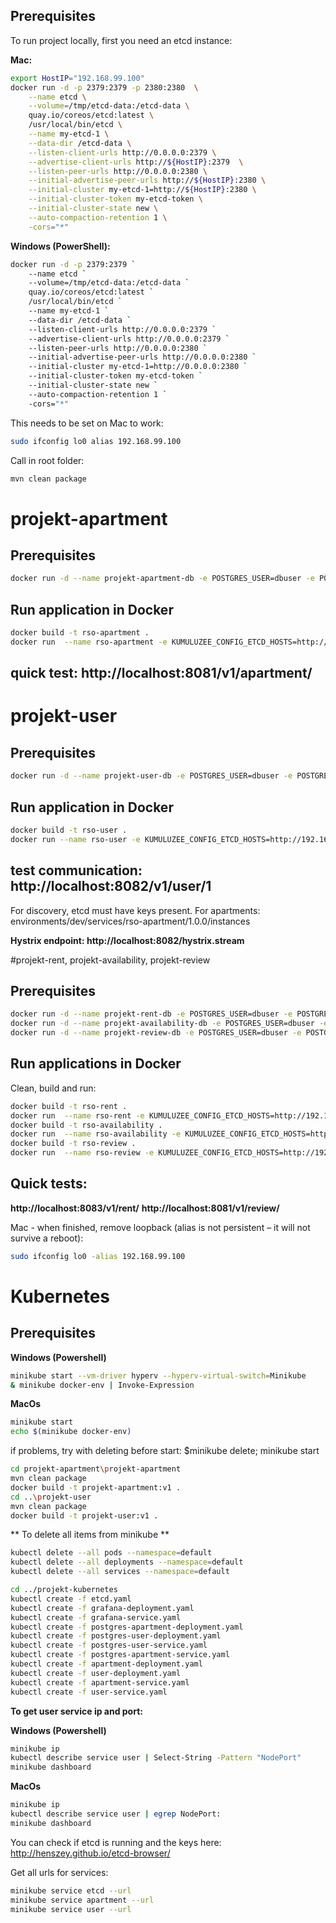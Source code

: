 ## Prerequisites
To run project locally, first you need an etcd instance: 

**Mac:**
```bash
export HostIP="192.168.99.100"
docker run -d -p 2379:2379 -p 2380:2380  \
    --name etcd \
    --volume=/tmp/etcd-data:/etcd-data \
    quay.io/coreos/etcd:latest \
    /usr/local/bin/etcd \
    --name my-etcd-1 \
    --data-dir /etcd-data \
    --listen-client-urls http://0.0.0.0:2379 \
    --advertise-client-urls http://${HostIP}:2379  \
    --listen-peer-urls http://0.0.0.0:2380 \
    --initial-advertise-peer-urls http://${HostIP}:2380 \
    --initial-cluster my-etcd-1=http://${HostIP}:2380 \
    --initial-cluster-token my-etcd-token \
    --initial-cluster-state new \
    --auto-compaction-retention 1 \
    -cors="*"
```

**Windows (PowerShell):**
```bash
docker run -d -p 2379:2379 `
    --name etcd `
    --volume=/tmp/etcd-data:/etcd-data `
    quay.io/coreos/etcd:latest `
    /usr/local/bin/etcd `
    --name my-etcd-1 `
    --data-dir /etcd-data `
    --listen-client-urls http://0.0.0.0:2379 `
    --advertise-client-urls http://0.0.0.0:2379 `
    --listen-peer-urls http://0.0.0.0:2380 `
    --initial-advertise-peer-urls http://0.0.0.0:2380 `
    --initial-cluster my-etcd-1=http://0.0.0.0:2380 `
    --initial-cluster-token my-etcd-token `
    --initial-cluster-state new `
    --auto-compaction-retention 1 `
    -cors="*"
```

This needs to be set on Mac to work:
```bash
sudo ifconfig lo0 alias 192.168.99.100
```


Call in root folder:
```bash
mvn clean package
```

# projekt-apartment
## Prerequisites

```bash
docker run -d --name projekt-apartment-db -e POSTGRES_USER=dbuser -e POSTGRES_PASSWORD=postgres -e POSTGRES_DB=apartment -p 32768:5432 postgres:latest
```

## Run application in Docker

```bash
docker build -t rso-apartment .
docker run  --name rso-apartment -e KUMULUZEE_CONFIG_ETCD_HOSTS=http://192.168.99.100:2379 -p 8081:8081 rso-apartment
```

## quick test: http://localhost:8081/v1/apartment/

# projekt-user
## Prerequisites

```bash
docker run -d --name projekt-user-db -e POSTGRES_USER=dbuser -e POSTGRES_PASSWORD=postgres -e POSTGRES_DB=users -p 32769:5432 postgres:latest
```

## Run application in Docker

```bash
docker build -t rso-user .
docker run --name rso-user -e KUMULUZEE_CONFIG_ETCD_HOSTS=http://192.168.99.100:2379 -p 8082:8082 rso-user
```
## test communication: http://localhost:8082/v1/user/1

For discovery, etcd must have keys present. For apartments: environments/dev/services/rso-apartment/1.0.0/instances

**Hystrix endpoint: http://localhost:8082/hystrix.stream**


#projekt-rent, projekt-availability, projekt-review
## Prerequisites

```bash
docker run -d --name projekt-rent-db -e POSTGRES_USER=dbuser -e POSTGRES_PASSWORD=postgres -e POSTGRES_DB=rents -p 32770:5432 postgres:latest
docker run -d --name projekt-availability-db -e POSTGRES_USER=dbuser -e POSTGRES_PASSWORD=postgres -e POSTGRES_DB=availability -p 32771:5432 postgres:latest
docker run -d --name projekt-review-db -e POSTGRES_USER=dbuser -e POSTGRES_PASSWORD=postgres -e POSTGRES_DB=reviews -p 32772:5432 postgres:latest
```

## Run applications in Docker

Clean, build and run:

```bash
docker build -t rso-rent .
docker run  --name rso-rent -e KUMULUZEE_CONFIG_ETCD_HOSTS=http://192.168.99.100:2379 -p 8083:8083 rso-rent
docker build -t rso-availability .
docker run  --name rso-availability -e KUMULUZEE_CONFIG_ETCD_HOSTS=http://192.168.99.100:2379 -p 8084:8084 rso-availability
docker build -t rso-review .
docker run  --name rso-review -e KUMULUZEE_CONFIG_ETCD_HOSTS=http://192.168.99.100:2379 -p 8085:8085 rso-review
```

## Quick tests: 

**http://localhost:8083/v1/rent/**
**http://localhost:8081/v1/review/**

Mac - when finished, remove loopback (alias is not persistent – it will not survive a reboot):
```bash
sudo ifconfig lo0 -alias 192.168.99.100
```


# Kubernetes
## Prerequisites
**Windows (Powershell)**
```bash
minikube start --vm-driver hyperv --hyperv-virtual-switch=Minikube
& minikube docker-env | Invoke-Expression
```
**MacOs**
```bash
minikube start
echo $(minikube docker-env)
```
if problems, try with deleting before start: $minikube delete; minikube start

```bash
cd projekt-apartment\projekt-apartment 
mvn clean package
docker build -t projekt-apartment:v1 .
cd ..\projekt-user
mvn clean package
docker build -t projekt-user:v1 .
```

** To delete all items from minikube **
```bash
kubectl delete --all pods --namespace=default
kubectl delete --all deployments --namespace=default
kubectl delete --all services --namespace=default
```

```bash
cd ../projekt-kubernetes
kubectl create -f etcd.yaml
kubectl create -f grafana-deployment.yaml
kubectl create -f grafana-service.yaml
kubectl create -f postgres-apartment-deployment.yaml
kubectl create -f postgres-user-deployment.yaml
kubectl create -f postgres-user-service.yaml
kubectl create -f postgres-apartment-service.yaml
kubectl create -f apartment-deployment.yaml
kubectl create -f user-deployment.yaml
kubectl create -f apartment-service.yaml
kubectl create -f user-service.yaml
```

**To get user service ip and port:**

**Windows (Powershell)**
```bash
minikube ip
kubectl describe service user | Select-String -Pattern "NodePort"
minikube dashboard
```

**MacOs**
```bash
minikube ip
kubectl describe service user | egrep NodePort:
minikube dashboard
```

You can check if etcd is running and the keys here: http://henszey.github.io/etcd-browser/

Get all urls for services:
```bash
minikube service etcd --url
minikube service apartment --url
minikube service user --url
```